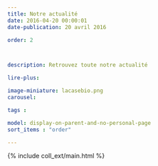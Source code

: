```yaml
---
title: Notre actualité
date: 2016-04-20 00:00:01
date-publication: 20 avril 2016

order: 2



description: Retrouvez toute notre actualité

lire-plus:

image-miniature: lacasebio.png
carousel: 

tags : 

model: display-on-parent-and-no-personal-page
sort_items : "order"

---
```


<!-- ******************************** -->
<!-- **** intro rayon **** -->



<!-- **** fin intro rayon ********* -->
<!-- ****************************** -->
<!--fin-excerpt-->

{% include coll_ext/main.html %}

